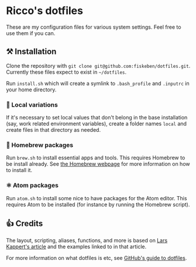 # Ricco's dotfiles

These are my configuration files for various system settings. Feel free to use
them if you can.

## ⚒  Installation

Clone the repository with `git clone git@github.com:fiskeben/dotfiles.git`.
Currently these files expect to exist in `~/dotfiles`.

Run `install.sh` which will create a symlink to `.bash_profile` and `.inputrc`
in your home directory.

### 🙈  Local variations

If it's necessary to set local values that don't belong in the base installation
(say, work related environment variables), create a folder names `local` and
create files in that directory as needed.

### 🍺  Homebrew packages

Run `brew.sh` to install essential apps and tools.
This requires Homebrew to be install already. See [the Homebrew
webpage](http://brew.sh) for more information on how to install it.

### ⚛  Atom packages

Run `atom.sh` to install some nice to have packages for the Atom editor. This
requires Atom to be installed (for instance by running the Homebrew script).

## 👍  Credits

The layout, scripting, aliases, functions, and more is based on [Lars Kappert's
article](https://medium.com/@webprolific/getting-started-with-dotfiles-43c3602fd789#.uoen8rp4a) 
and the examples linked to in that article.

For more information on what dotfiles is etc, see [GitHub's
guide to dotfiles](http://dotfiles.github.io).

